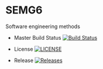# SEMG6
Software engineering methods

- Master Build Status  [![Build Status](https://travis-ci.org/namonajem/SEMG6.svg?branch=master)](https://travis-ci.org/namonajem/SEMG6)

- License   [![LICENSE](https://img.shields.io/github/license/namonajem/SEMG6.svg?style=flat-square)](https://github.com/namonajem/SEMG6/LICENSE)

- Release   [![Releases](https://img.shields.io/github/release/namonajem/SEMG6/all.svg?style=flat-square)](https://github.com/namonajem/SEMG6/releases)